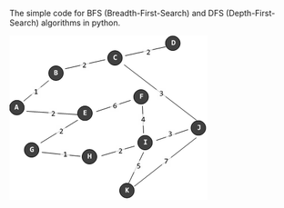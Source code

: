 The simple code for BFS (Breadth-First-Search) and DFS (Depth-First-Search) algorithms in python.

![image](https://github.com/pintaste/Python-Notes/blob/master/graph/graph.png)
